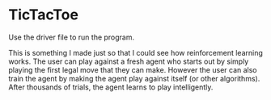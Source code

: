 # TicTacToe

Use the driver file to run the program. 

This is something I made just so that I could see how reinforcement learning works. The user can play against a fresh agent who starts out by simply playing the first legal move that they can make. However the user can also train the agent by making the agent play against itself (or other algorithms). After thousands of trials, the agent learns to play intelligently. 

